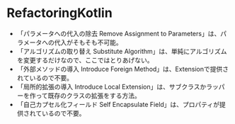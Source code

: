 # RefactoringKotlin

- 「パラメータへの代入の除去 Remove Assignment to Parameters」は、パラメータへの代入がそもそも不可能。
- 「アルゴリズムの取り替え Substitute Algorithm」は、単純にアルゴリズムを変更するだけなので、ここではとりあげない。
- 「外部メソッドの導入 Introduce Foreign Method」は、Extensionで提供されているので不要。
- 「局所的拡張の導入 Introduce Local Extension」は、サブクラスかラッパーを作って既存のクラスの拡張をする方法。
- 「自己カプセル化フィールド Self Encapsulate Field」は、プロパティが提供されているので不要。